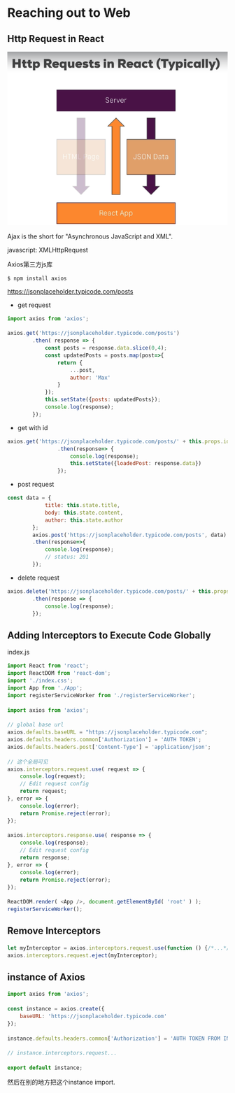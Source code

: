 # Reaching out to Web

## Http Request in React
![alt text](./images/http-request-json.png)


Ajax is the short for "Asynchronous JavaScript and XML".

javascript: XMLHttpRequest

Axios第三方js库
```
$ npm install axios
```

https://jsonplaceholder.typicode.com/posts

- get request
```javascript
import axios from 'axios';

axios.get('https://jsonplaceholder.typicode.com/posts')
        .then( response => {
            const posts = response.data.slice(0,4);
            const updatedPosts = posts.map(post=>{
                return {
                    ...post,
                    author: 'Max'
                }
            });
            this.setState({posts: updatedPosts});
            console.log(response);
        });
```



- get with id
```javascript
axios.get('https://jsonplaceholder.typicode.com/posts/' + this.props.id)
                .then(response=> {
                    console.log(response);
                    this.setState({loadedPost: response.data})
                });
```
- post request
```javascript
const data = {
            title: this.state.title,
            body: this.state.content,
            author: this.state.author
        };
        axios.post('https://jsonplaceholder.typicode.com/posts', data)
        .then(response=>{
            console.log(response);
            // status: 201
        });
```

- delete request
```javascript
axios.delete('https://jsonplaceholder.typicode.com/posts/' + this.props.id)
        .then(response => {
            console.log(response);
        });
```

## Adding Interceptors to Execute Code Globally
index.js
```javascript
import React from 'react';
import ReactDOM from 'react-dom';
import './index.css';
import App from './App';
import registerServiceWorker from './registerServiceWorker';

import axios from 'axios';

// global base url
axios.defaults.baseURL = "https://jsonplaceholder.typicode.com";
axios.defaults.headers.common['Authorization'] = 'AUTH TOKEN';
axios.defaults.headers.post['Content-Type'] = 'application/json';

// 这个全局可见
axios.interceptors.request.use( request => {
    console.log(request);
    // Edit request config
    return request;
}, error => {
    console.log(error);
    return Promise.reject(error);
});

axios.interceptors.response.use( response => {
    console.log(response);
    // Edit request config
    return response;
}, error => {
    console.log(error);
    return Promise.reject(error);
});

ReactDOM.render( <App />, document.getElementById( 'root' ) );
registerServiceWorker();
```

## Remove Interceptors
```javascript
let myInterceptor = axios.interceptors.request.use(function () {/*...*/});
axios.interceptors.request.eject(myInterceptor);
```

## instance of Axios

```javascript
import axios from 'axios';

const instance = axios.create({
    baseURL: 'https://jsonplaceholder.typicode.com'
});

instance.defaults.headers.common['Authorization'] = 'AUTH TOKEN FROM INSTANCE';

// instance.interceptors.request...

export default instance;
```
然后在别的地方把这个instance import.



